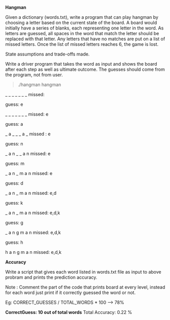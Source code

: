 **Hangman**

Given a dictionary (words.txt), write a program that can play hangman by choosing a letter based on the current state of the board.  A board would initially have a series of blanks, each representing one letter in the word.  As letters are guessed, all spaces in the word that match the letter should be replaced with that letter.  Any letters that have no matches are put on a list of missed letters.  Once the list of missed letters reaches 6, the game is lost.


State assumptions and trade-offs made.


Write a driver program that takes the word as input and shows the board after each step as well as ultimate outcome. The guesses should come from the program, not from user.


> ./hangman  hangman

_ _ _ _ _ _ _  missed:


guess: e

_ _ _ _ _ _ _  missed: e


guess: a

_ a _ _ _ a _  missed : e


guess: n

_ a n _ _ a n  missed: e


guess: m

_ a n _ m a n  missed: e


guess: d

_ a n _ m a n  missed: e,d


guess: k

_ a n _ m a n  missed: e,d,k


guess: g

_ a n g m a n  missed: e,d,k


guess: h

h a n g m a n  missed: e,d,k


**Accuracy**

Write a script that gives each word listed in words.txt file as input to above probram and prints the prediction accuracy.

Note : Comment the part of the code that prints board at every level, instead for each word just print if it correctly guessed the word or not.

Eg: CORRECT_GUESSES / TOTAL_WORDS * 100 --> 78% 


**CorrectGuess:  10 out of total words**
Total Accuracy:  0.22 % 
